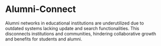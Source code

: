 # Alumni-Connect
Alumni networks in educational institutions are underutilized due to outdated systems lacking update and search functionalities. This disconnects institutions and communities, hindering collaborative growth and benefits for students and alumni.
